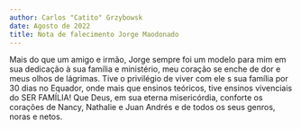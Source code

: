 ```yaml
---
author: Carlos "Catito" Grzybowsk
date: Agosto de 2022
title: Nota de falecimento Jorge Maodonado
---
```


Mais do que um amigo e irmão, Jorge sempre foi um modelo para mim em sua dedicação à sua família e ministério, meu coração se enche de dor e meus olhos de lágrimas. Tive o privilégio de viver com ele s sua família por 30 dias no Equador, onde mais que ensinos teóricos, tive ensinos vivenciais do SER FAMÍLIA! Que Deus, em sua eterna misericórdia, conforte os corações de Nancy, Nathalie e Juan Andrés e de todos os seus genros, noras e netos.